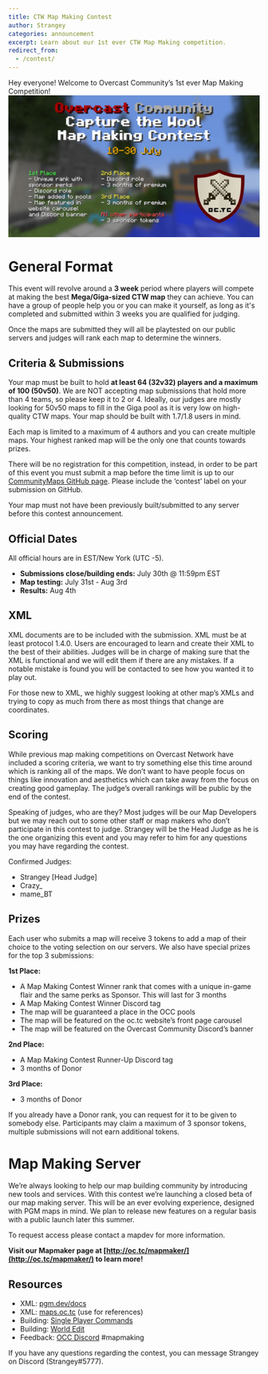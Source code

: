 ```yaml
---
title: CTW Map Making Contest
author: Strangey
categories: announcement
excerpt: Learn about our 1st ever CTW Map Making competition.
redirect_from:
  - /contest/
---
```


Hey everyone! Welcome to Overcast Community’s 1st ever Map Making Competition! 
![Contest](/assets/img/blog/ctw_contest/mapmaking_contest.png)

# General Format
This event will revolve around a **3 week** period where players will compete at making the best **Mega/Giga-sized CTW map** they can achieve. You can have a group of people help you or you can make it yourself, as long as it's completed and submitted within 3 weeks you are qualified for judging.

Once the maps are submitted they will all be playtested on our public servers and judges will rank each map to determine the winners.

## Criteria & Submissions
Your map must be built to hold **at least 64 (32v32) players and a maximum of 100 (50v50)**. We are NOT accepting map submissions that hold more than 4 teams, so please keep it to 2 or 4. Ideally, our judges are mostly looking for 50v50 maps to fill in the Giga pool as it is very low on high-quality CTW maps. Your map should be built with 1.7/1.8 users in mind.

Each map is limited to a maximum of 4 authors and you can create multiple maps. Your highest ranked map will be the only one that counts towards prizes.

There will be no registration for this competition, instead, in order to be part of this event you must submit a map before the time limit is up to our [CommunityMaps GitHub page](https://github.com/OvercastCommunity/CommunityMaps/issues). Please include the ‘contest’ label on your submission on GitHub.

Your map must not have been previously built/submitted to any server before this contest announcement.

## Official Dates
All official hours are in EST/New York (UTC -5).

 - **Submissions close/building ends:** July 30th @ 11:59pm EST
 - **Map testing:** July 31st - Aug 3rd
 - **Results:** Aug 4th

## XML
XML documents are to be included with the submission. XML must be at least protocol 1.4.0. Users are encouraged to learn and create their XML to the best of their abilities. Judges will be in charge of making sure that the XML is functional and we will edit them if there are any mistakes. If a notable mistake is found you will be contacted to see how you wanted it to play out. 

For those new to XML, we highly suggest looking at other map’s XMLs and trying to copy as much from there as most things that change are coordinates.

## Scoring
While previous map making competitions on Overcast Network have included a scoring criteria, we want to try something else this time around which is ranking all of the maps. We don’t want to have people focus on things like innovation and aesthetics which can take away from the focus on creating good gameplay. The judge’s overall rankings will be public by the end of the contest.

Speaking of judges, who are they? Most judges will be our Map Developers but we may reach out to some other staff or map makers who don’t participate in this contest to judge. Strangey will be the Head Judge as he is the one organizing this event and you may refer to him for any questions you may have regarding the contest.

Confirmed Judges:  

 - Strangey [Head Judge]  
 - Crazy_  
 - mame_BT  

## Prizes
Each user who submits a map will receive 3 tokens to add a map of their choice to the voting selection on our servers. We also have special prizes for the top 3 submissions:

**1st Place:**

 - A Map Making Contest Winner rank that comes with a unique in-game flair and the same perks as Sponsor. This will last for 3 months
 - A Map Making Contest Winner Discord tag
 - The map will be guaranteed a place in the OCC pools
 - The map will be featured on the oc.tc website’s front page carousel 
 - The map will be featured on the Overcast Community Discord’s banner

**2nd Place:**

 - A Map Making Contest Runner-Up Discord tag
 - 3 months of Donor

**3rd Place:**

 - 3 months of Donor

If you already have a Donor rank, you can request for it to be given to somebody else. Participants may claim a maximum of 3 sponsor tokens, multiple submissions will not earn additional tokens. 

# Map Making Server
We’re always looking to help our map building community by introducing new tools and services. With this contest we’re launching a closed beta of our map making server. This will be an ever evolving experience, designed with PGM maps in mind. We plan to release new features on a regular basis with a public launch later this summer. 

To request access please contact a mapdev for more information. 

**Visit our Mapmaker page at [http://oc.tc/mapmaker/](http://oc.tc/mapmaker/) to learn more!**

## Resources

 - XML: [pgm.dev/docs](https://pgm.dev/docs/modules/general/introduction/)
 - XML: [maps.oc.tc](https://github.com/OvercastNetwork/maps.oc.tc) (use for references)
 - Building: [Single Player Commands](http://www.minecraftforum.net/topic/94310-162-single-player-commands-v49-official-download-spc-noclip/)
 - Building: [World Edit](http://wiki.sk89q.com/wiki/WorldEdit/Installation/Single_player)
 - Feedback: [OCC Discord](https://discord.gg/2nU9qSfw9B) #mapmaking

If you have any questions regarding the contest, you can message Strangey on Discord (Strangey#5777).
